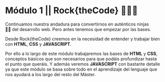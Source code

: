 # Módulo 1 || Rock{theCode} 👨🏽‍💻

Continuamos nuestra andadura para convertirnos en auténticos ninjas 🥷🏽 del desarrollo web. Pero antes tenemos que empezar por las bases.

Desde Rock{theCode} creemos en la necesidad de entender y trabajar bien con **HTML**, **CSS** y **JAVASCRIPT**.

Por ello a lo largo de este módulo trabajaremos las bases de **HTML** y **CSS**, conceptos básicos que son necesarios para que podáis profundizar hasta el punto que queráis. Y además veremos **JAVASCRIPT** con bastante detalle ya que este módulo se basa sobre todo en el aprendizaje del lenguaje que nos ayudará a los largo del resto del Máster.